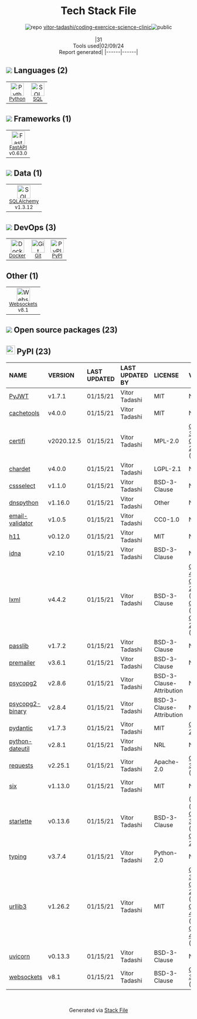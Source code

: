 <!--
&lt;--- Readme.md Snippet without images Start ---&gt;
## Tech Stack
vitor-tadashi/coding-exercice-science-clinic is built on the following main stack:

- [Python](https://www.python.org) – Languages
- [SQL](https://en.wikipedia.org/wiki/SQL) – Languages
- [FastAPI](https://fastapi.tiangolo.com/) – Microframeworks (Backend)
- [SQLAlchemy](http://www.sqlalchemy.org/) – Object Relational Mapper (ORM)
- [Docker](https://www.docker.com/) – Virtual Machine Platforms & Containers

Full tech stack [here](/techstack.md)

&lt;--- Readme.md Snippet without images End ---&gt;

&lt;--- Readme.md Snippet with images Start ---&gt;
## Tech Stack
vitor-tadashi/coding-exercice-science-clinic is built on the following main stack:

- <img width='25' height='25' src='https://img.stackshare.io/service/993/pUBY5pVj.png' alt='Python'/> [Python](https://www.python.org) – Languages
- <img width='25' height='25' src='https://img.stackshare.io/service/2271/default_068d33483bba6b81ee13fbd4dc7aab9780896a54.png' alt='SQL'/> [SQL](https://en.wikipedia.org/wiki/SQL) – Languages
- <img width='25' height='25' src='https://img.stackshare.io/service/25014/default_f6ff39141b468e832d1bc59fc98a060df604d44d.png' alt='FastAPI'/> [FastAPI](https://fastapi.tiangolo.com/) – Microframeworks (Backend)
- <img width='25' height='25' src='https://img.stackshare.io/service/1839/q5uAkmy7.png' alt='SQLAlchemy'/> [SQLAlchemy](http://www.sqlalchemy.org/) – Object Relational Mapper (ORM)
- <img width='25' height='25' src='https://img.stackshare.io/service/586/n4u37v9t_400x400.png' alt='Docker'/> [Docker](https://www.docker.com/) – Virtual Machine Platforms & Containers

Full tech stack [here](/techstack.md)

&lt;--- Readme.md Snippet with images End ---&gt;
-->
<div align="center">

# Tech Stack File
![](https://img.stackshare.io/repo.svg "repo") [vitor-tadashi/coding-exercice-science-clinic](https://github.com/vitor-tadashi/coding-exercice-science-clinic)![](https://img.stackshare.io/public_badge.svg "public")
<br/><br/>
|31<br/>Tools used|02/09/24 <br/>Report generated|
|------|------|
</div>

## <img src='https://img.stackshare.io/languages.svg'/> Languages (2)
<table><tr>
  <td align='center'>
  <img width='36' height='36' src='https://img.stackshare.io/service/993/pUBY5pVj.png' alt='Python'>
  <br>
  <sub><a href="https://www.python.org">Python</a></sub>
  <br>
  <sub></sub>
</td>

<td align='center'>
  <img width='36' height='36' src='https://img.stackshare.io/service/2271/default_068d33483bba6b81ee13fbd4dc7aab9780896a54.png' alt='SQL'>
  <br>
  <sub><a href="https://en.wikipedia.org/wiki/SQL">SQL</a></sub>
  <br>
  <sub></sub>
</td>

</tr>
</table>

## <img src='https://img.stackshare.io/frameworks.svg'/> Frameworks (1)
<table><tr>
  <td align='center'>
  <img width='36' height='36' src='https://img.stackshare.io/service/25014/default_f6ff39141b468e832d1bc59fc98a060df604d44d.png' alt='FastAPI'>
  <br>
  <sub><a href="https://fastapi.tiangolo.com/">FastAPI</a></sub>
  <br>
  <sub>v0.63.0</sub>
</td>

</tr>
</table>

## <img src='https://img.stackshare.io/databases.svg'/> Data (1)
<table><tr>
  <td align='center'>
  <img width='36' height='36' src='https://img.stackshare.io/service/1839/q5uAkmy7.png' alt='SQLAlchemy'>
  <br>
  <sub><a href="http://www.sqlalchemy.org/">SQLAlchemy</a></sub>
  <br>
  <sub>v1.3.12</sub>
</td>

</tr>
</table>

## <img src='https://img.stackshare.io/devops.svg'/> DevOps (3)
<table><tr>
  <td align='center'>
  <img width='36' height='36' src='https://img.stackshare.io/service/586/n4u37v9t_400x400.png' alt='Docker'>
  <br>
  <sub><a href="https://www.docker.com/">Docker</a></sub>
  <br>
  <sub></sub>
</td>

<td align='center'>
  <img width='36' height='36' src='https://img.stackshare.io/service/1046/git.png' alt='Git'>
  <br>
  <sub><a href="http://git-scm.com/">Git</a></sub>
  <br>
  <sub></sub>
</td>

<td align='center'>
  <img width='36' height='36' src='https://img.stackshare.io/service/12572/-RIWgodF_400x400.jpg' alt='PyPI'>
  <br>
  <sub><a href="https://pypi.org/">PyPI</a></sub>
  <br>
  <sub></sub>
</td>

</tr>
</table>

## Other (1)
<table><tr>
  <td align='center'>
  <img width='36' height='36' src='https://img.stackshare.io/service/4220/LNPwoiWi_400x400.jpg' alt='Websockets'>
  <br>
  <sub><a href="https://developer.mozilla.org/en-US/docs/Web/API/WebSockets_API">Websockets</a></sub>
  <br>
  <sub>v8.1</sub>
</td>

</tr>
</table>


## <img src='https://img.stackshare.io/group.svg' /> Open source packages (23)</h2>

## <img width='24' height='24' src='https://img.stackshare.io/service/12572/-RIWgodF_400x400.jpg'/> PyPI (23)

|NAME|VERSION|LAST UPDATED|LAST UPDATED BY|LICENSE|VULNERABILITIES|
|:------|:------|:------|:------|:------|:------|
|[PyJWT](https://pypi.org/project/PyJWT)|v1.7.1|01/15/21|Vitor Tadashi |MIT|N/A|
|[cachetools](https://pypi.org/project/cachetools)|v4.0.0|01/15/21|Vitor Tadashi |MIT|N/A|
|[certifi](https://pypi.org/project/certifi)|v2020.12.5|01/15/21|Vitor Tadashi |MPL-2.0|[CVE-2023-37920](https://github.com/advisories/GHSA-xqr8-7jwr-rhp7) (High)<br/>[CVE-2022-23491](https://github.com/advisories/GHSA-43fp-rhv2-5gv8) (Moderate)|
|[chardet](https://pypi.org/project/chardet)|v4.0.0|01/15/21|Vitor Tadashi |LGPL-2.1|N/A|
|[cssselect](https://pypi.org/project/cssselect)|v1.1.0|01/15/21|Vitor Tadashi |BSD-3-Clause|N/A|
|[dnspython](https://pypi.org/project/dnspython)|v1.16.0|01/15/21|Vitor Tadashi |Other|N/A|
|[email-validator](https://pypi.org/project/email-validator)|v1.0.5|01/15/21|Vitor Tadashi |CC0-1.0|N/A|
|[h11](https://pypi.org/project/h11)|v0.12.0|01/15/21|Vitor Tadashi |MIT|N/A|
|[idna](https://pypi.org/project/idna)|v2.10|01/15/21|Vitor Tadashi |BSD-3-Clause|N/A|
|[lxml](https://pypi.org/project/lxml)|v4.4.2|01/15/21|Vitor Tadashi |BSD-3-Clause|[CVE-2021-43818](https://github.com/advisories/GHSA-55x5-fj6c-h6m8) (High)<br/>[CVE-2020-27783](https://github.com/advisories/GHSA-pgww-xf46-h92r) (Moderate)<br/>[CVE-2022-2309](https://github.com/advisories/GHSA-wrxv-2j5q-m38w) (Moderate)<br/>[CVE-2021-28957](https://github.com/advisories/GHSA-jq4v-f5q6-mjqq) (Moderate)|
|[passlib](https://pypi.org/project/passlib)|v1.7.2|01/15/21|Vitor Tadashi |BSD-3-Clause|N/A|
|[premailer](https://pypi.org/project/premailer)|v3.6.1|01/15/21|Vitor Tadashi |BSD-3-Clause|N/A|
|[psycopg2](https://pypi.org/project/psycopg2)|v2.8.6|01/15/21|Vitor Tadashi |BSD-3-Clause-Attribution|N/A|
|[psycopg2-binary](https://pypi.org/project/psycopg2-binary)|v2.8.4|01/15/21|Vitor Tadashi |BSD-3-Clause-Attribution|N/A|
|[pydantic](https://pypi.org/project/pydantic)|v1.7.3|01/15/21|Vitor Tadashi |MIT|[CVE-2021-29510](https://github.com/advisories/GHSA-5jqp-qgf6-3pvh) (Low)|
|[python-dateutil](https://pypi.org/project/python-dateutil)|v2.8.1|01/15/21|Vitor Tadashi |NRL|N/A|
|[requests](https://pypi.org/project/requests)|v2.25.1|01/15/21|Vitor Tadashi |Apache-2.0|[CVE-2023-32681](https://github.com/advisories/GHSA-j8r2-6x86-q33q) (Moderate)|
|[six](https://pypi.org/project/six)|v1.13.0|01/15/21|Vitor Tadashi |MIT|N/A|
|[starlette](https://pypi.org/project/starlette)|v0.13.6|01/15/21|Vitor Tadashi |BSD-3-Clause|[](https://github.com/advisories/GHSA-93gm-qmq6-w238) (High)<br/>[](https://github.com/advisories/GHSA-qj8w-rv5x-2v9h) (High)<br/>[CVE-2023-30798](https://github.com/advisories/GHSA-3qj8-93xh-pwh2) (High)<br/>[](https://github.com/advisories/GHSA-74m5-2c7w-9w3x) (Moderate)<br/>[CVE-2023-29159](https://github.com/advisories/GHSA-v5gw-mw7f-84px) (Low)|
|[typing](https://pypi.org/project/typing)|v3.7.4|01/15/21|Vitor Tadashi |Python-2.0|N/A|
|[urllib3](https://pypi.org/project/urllib3)|v1.26.2|01/15/21|Vitor Tadashi |MIT|[CVE-2021-33503](https://github.com/advisories/GHSA-q2q7-5pp4-w6pg) (High)<br/>[CVE-2021-28363](https://github.com/advisories/GHSA-5phf-pp7p-vc2r) (Moderate)<br/>[CVE-2023-45803](https://github.com/advisories/GHSA-g4mx-q9vg-27p4) (Moderate)<br/>[CVE-2023-43804](https://github.com/advisories/GHSA-v845-jxx5-vc9f) (Moderate)|
|[uvicorn](https://pypi.org/project/uvicorn)|v0.13.3|01/15/21|Vitor Tadashi |BSD-3-Clause|N/A|
|[websockets](https://pypi.org/project/websockets)|v8.1|01/15/21|Vitor Tadashi |BSD-3-Clause|[CVE-2021-33880](https://github.com/advisories/GHSA-8ch4-58qp-g3mp) (Moderate)|

<br/>
<div align='center'>

Generated via [Stack File](https://github.com/marketplace/stack-file)
